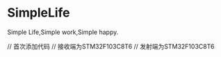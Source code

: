 # SimpleLife
Simple Life,Simple work,Simple happy.

// 首次添加代码
// 接收端为STM32F103C8T6
// 发射端为STM32F103C8T6
